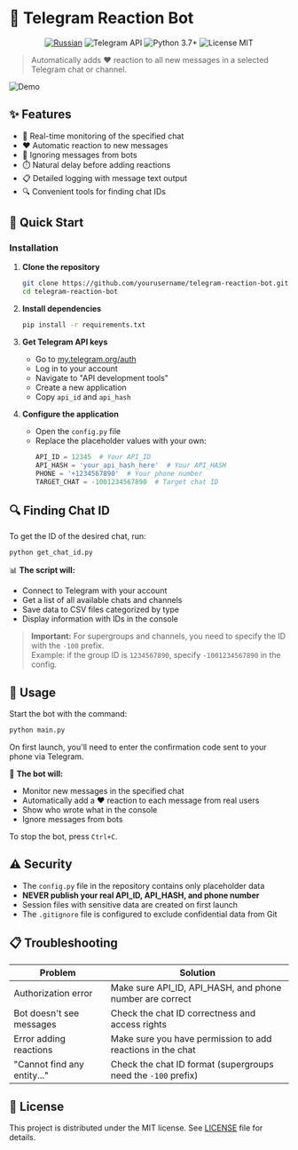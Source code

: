 # 💬 Telegram Reaction Bot

<p align="center">
  <a href="README.md"><img src="https://img.shields.io/badge/Language-Russian-blue.svg" alt="Russian"></a>
  <img src="https://img.shields.io/badge/Telegram-API-blue.svg?logo=telegram" alt="Telegram API">
  <img src="https://img.shields.io/badge/Python-3.7+-yellow.svg?logo=python" alt="Python 3.7+">
  <img src="https://img.shields.io/badge/License-MIT-green.svg" alt="License MIT">
</p>

> Automatically adds ❤️ reaction to all new messages in a selected Telegram chat or channel.

![Demo](https://dummyimage.com/800x400/3498db/ffffff&text=Telegram+Reactions+Bot)

## ✨ Features

- 🔄 Real-time monitoring of the specified chat
- ❤️ Automatic reaction to new messages
- 🤖 Ignoring messages from bots
- ⏱️ Natural delay before adding reactions
- 📋 Detailed logging with message text output
- 🔍 Convenient tools for finding chat IDs

## 🚀 Quick Start

### Installation

1. **Clone the repository**
   ```bash
   git clone https://github.com/yourusername/telegram-reaction-bot.git
   cd telegram-reaction-bot
   ```

2. **Install dependencies**
   ```bash
   pip install -r requirements.txt
   ```

3. **Get Telegram API keys**
   - Go to [my.telegram.org/auth](https://my.telegram.org/auth)
   - Log in to your account
   - Navigate to "API development tools"
   - Create a new application
   - Copy `api_id` and `api_hash`

4. **Configure the application**
   - Open the `config.py` file
   - Replace the placeholder values with your own:
     ```python
     API_ID = 12345  # Your API_ID
     API_HASH = 'your_api_hash_here'  # Your API_HASH
     PHONE = '+1234567890'  # Your phone number
     TARGET_CHAT = -1001234567890  # Target chat ID
     ```

## 🔍 Finding Chat ID

To get the ID of the desired chat, run:

```bash
python get_chat_id.py
```

📊 **The script will:**
- Connect to Telegram with your account
- Get a list of all available chats and channels
- Save data to CSV files categorized by type
- Display information with IDs in the console

> **Important:** For supergroups and channels, you need to specify the ID with the `-100` prefix.  
> Example: if the group ID is `1234567890`, specify `-1001234567890` in the config.

## 📱 Usage

Start the bot with the command:

```bash
python main.py
```

On first launch, you'll need to enter the confirmation code sent to your phone via Telegram.

🔄 **The bot will:**
- Monitor new messages in the specified chat
- Automatically add a ❤️ reaction to each message from real users
- Show who wrote what in the console
- Ignore messages from bots

To stop the bot, press `Ctrl+C`.

## ⚠️ Security

- The `config.py` file in the repository contains only placeholder data
- **NEVER publish your real API_ID, API_HASH, and phone number**
- Session files with sensitive data are created on first launch
- The `.gitignore` file is configured to exclude confidential data from Git

## 📋 Troubleshooting

| Problem | Solution |
|----------|---------|
| Authorization error | Make sure API_ID, API_HASH, and phone number are correct |
| Bot doesn't see messages | Check the chat ID correctness and access rights |
| Error adding reactions | Make sure you have permission to add reactions in the chat |
| "Cannot find any entity..." | Check the chat ID format (supergroups need the `-100` prefix) |

## 📝 License

This project is distributed under the MIT license. See [LICENSE](LICENSE) file for details. 